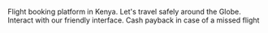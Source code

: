Flight booking platform in Kenya.
Let's travel safely around the Globe.
Interact with our friendly interface. 
Cash payback in case of a missed flight
